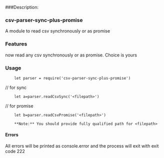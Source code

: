 
###Description:


### csv-parser-sync-plus-promise



A module to read csv synchronously or as promise



### Features



now read any csv synchronously or as promise. Choice is yours



### Usage

		let parser = require('csv-parser-sync-plus-promise')

// for sync

		let a=parser.readCsvSync('<filepath>')

// for promise

		let b=parser.readCsvPromise('<filepath>')

		**Note:** You should provide fully qualified path for <filepath>

#### Errors

All errors will be printed as console.error and the process will exit with exit code 222
